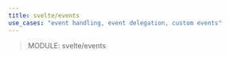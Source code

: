 ```yaml
---
title: svelte/events
use_cases: "event handling, event delegation, custom events"
---
```


> MODULE: svelte/events
